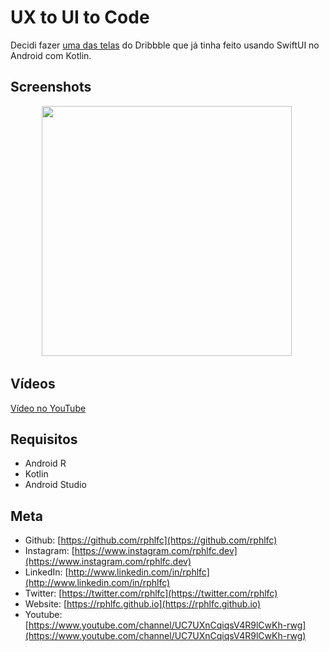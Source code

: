 # UX to UI to Code
Decidi fazer [uma das telas](https://dribbble.com/shots/14125278-Tyto-Team-Task-Manager) do Dribbble que já tinha feito usando SwiftUI no Android com Kotlin.

## Screenshots
<p align="center">
    <img src="https://user-images.githubusercontent.com/16376748/94497143-af3e8b80-01cc-11eb-8b4a-10b06fc366e0.png" width="400">&nbsp;
</p>

## Vídeos
[Vídeo no YouTube](https://youtu.be/HYeRPVVa2pc)

## Requisitos
- Android R
- Kotlin
- Android Studio

## Meta
- Github: [https://github.com/rphlfc](https://github.com/rphlfc)
- Instagram: [https://www.instagram.com/rphlfc.dev](https://www.instagram.com/rphlfc.dev)
- LinkedIn: [http://www.linkedin.com/in/rphlfc](http://www.linkedin.com/in/rphlfc)
- Twitter: [https://twitter.com/rphlfc](https://twitter.com/rphlfc)
- Website: [https://rphlfc.github.io](https://rphlfc.github.io)
- Youtube: [https://www.youtube.com/channel/UC7UXnCqiqsV4R9lCwKh-rwg](https://www.youtube.com/channel/UC7UXnCqiqsV4R9lCwKh-rwg)




